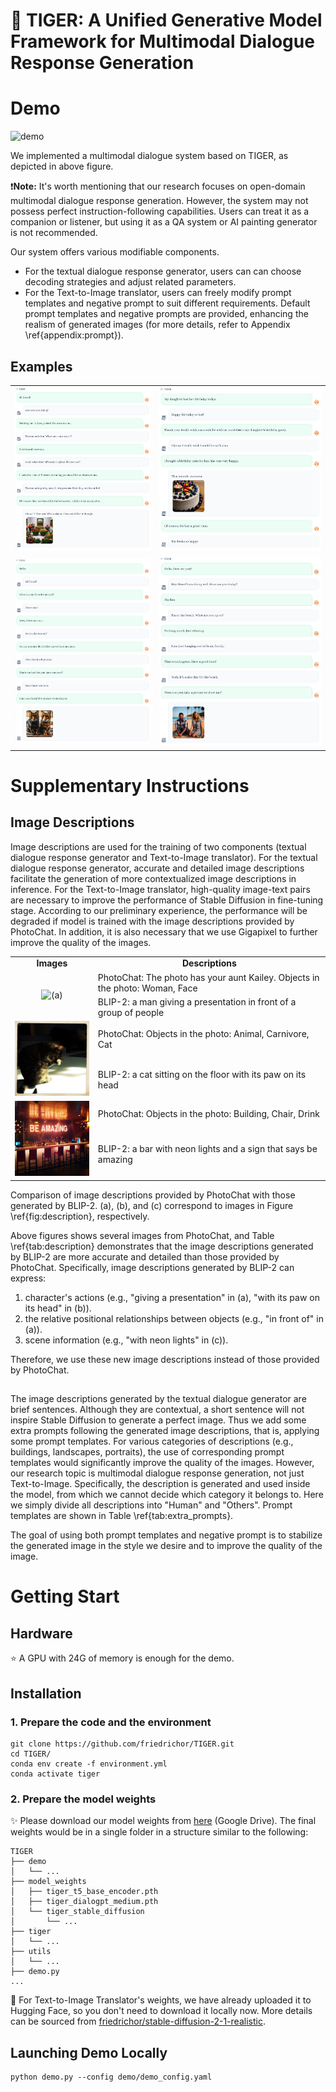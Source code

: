 # &#128047; TIGER: A Unified Generative Model Framework for Multimodal Dialogue Response Generation


# Demo

![demo](figs/screenshot/demo_system.png)

We implemented a multimodal dialogue system based on TIGER, as depicted in above figure.    

&#10071;**Note:** It's worth mentioning that our research focuses on open-domain multimodal dialogue response generation. However, the system may not possess perfect instruction-following capabilities. Users can treat it as a companion or listener, but using it as a QA system or AI painting generator is not recommended.

Our system offers various modifiable components.  
- For the textual dialogue response generator, users can can choose decoding strategies and adjust related parameters.  
- For the Text-to-Image translator, users can freely modify prompt templates and negative prompt to suit different requirements. Default prompt templates and negative prompts are provided, enhancing the realism of generated images (for more details, refer to Appendix \ref{appendix:prompt}).

## Examples

|   |   |
:-------------------------:|:-------------------------:
![conv1](figs/screenshot/conversation1.png) | ![conv2](figs/screenshot/conversation2.png)
![conv3](figs/screenshot/conversation3.png) | ![conv4](figs/screenshot/conversation4.png)

# Supplementary Instructions

## Image Descriptions

Image descriptions are used for the training of two components (textual dialogue response generator and Text-to-Image translator). For the textual dialogue response generator, accurate and detailed image descriptions facilitate the generation of more contextualized image descriptions in inference. For the Text-to-Image translator, high-quality image-text pairs are necessary to improve the performance of Stable Diffusion in fine-tuning stage. According to our preliminary experience, the performance will be degraded if model is trained with the image descriptions provided by PhotoChat. In addition, it is also necessary that we use Gigapixel to further improve the quality of the images.

<table align="center">
  <tr>
    <td align="center"><b>Images</b></td>
    <td align="center"><b>Descriptions</b></td>
	</tr >
	<tr>
	  <td rowspan="2" align="center"><img src="figs/supplement/description_1.jpg" height="120px" title="(a)"></td>
	  <td>PhotoChat: The photo has your aunt Kailey. Objects in the photo: Woman, Face</td>
	</tr>
	<tr>
	    <td>BLIP-2: a man giving a presentation in front of a group of people</td>
	</tr>
  <tr>
	  <td rowspan="2" align="center"><img src="figs/supplement/description_2.jpg" height="120px" title="(b)"></td>
	  <td>PhotoChat: Objects in the photo: Animal, Carnivore, Cat</td>
	</tr>
	<tr>
	    <td>BLIP-2: a cat sitting on the floor with its paw on its head</td>
	</tr>
  <tr>
	  <td rowspan="2" align="center"><img src="figs/supplement/description_3.jpg" height="120px" title="(c)"></td>
	  <td>PhotoChat: Objects in the photo: Building, Chair, Drink</td>
	</tr>
	<tr>
	    <td>BLIP-2: a bar with neon lights and a sign that says be amazing</td>
	</tr>
</table>

Comparison of image descriptions provided by PhotoChat with those generated by BLIP-2. (a), (b), and (c) correspond to images in Figure \ref{fig:description}, respectively.


Above figures shows several images from PhotoChat, and Table \ref{tab:description} demonstrates that the image descriptions generated by BLIP-2 are more accurate and detailed than those provided by PhotoChat. Specifically, image descriptions generated by BLIP-2 can express: 
1. character's actions (e.g., "giving a presentation" in (a), "with its paw on its head" in (b)). 
2. the relative positional relationships between objects (e.g., "in front of" in (a)). 
3. scene information (e.g., "with neon lights" in (c)). 

Therefore, we use these new image descriptions instead of those provided by PhotoChat.  

##

The image descriptions generated by the textual dialogue generator are brief sentences. Although they are contextual, a short sentence will not inspire Stable Diffusion to generate a perfect image. Thus we add some extra prompts following the generated image descriptions, that is, applying some prompt templates. For various categories of descriptions (e.g., buildings, landscapes, portraits), the use of corresponding prompt templates would significantly improve the quality of the images. However, our research topic is multimodal dialogue response generation, not just Text-to-Image. Specifically, the description is generated and used inside the model, from which we cannot decide which category it belongs to. Here we simply divide all descriptions into "Human" and "Others". Prompt templates are shown in Table \ref{tab:extra_prompts}. 

The goal of using both prompt templates and negative prompt is to stabilize the generated image in the style we desire and to improve the quality of the image. 

# Getting Start

## Hardware

&#11088; A GPU with 24G of memory is enough for the demo.  

## Installation

### 1. Prepare the code and the environment
```
git clone https://github.com/friedrichor/TIGER.git
cd TIGER/
conda env create -f environment.yml
conda activate tiger
```

### 2. Prepare the model weights

&#10024; Please download our model weights from [here](https://drive.google.com/drive/folders/1ulc4X0yzJHQNFZJ2nyH5H9ZatZPkzZTC?usp=sharing) (Google Drive). The final weights would be in a single folder in a structure similar to the following:

```
TIGER
├── demo
│   └── ...
├── model_weights
│   ├── tiger_t5_base_encoder.pth
│   ├── tiger_dialogpt_medium.pth
│   └── tiger_stable_diffusion
│       └── ...
├── tiger
│   └── ...
├── utils
│   └── ...
├── demo.py
...
```

&#128216; For Text-to-Image Translator's weights, we have already uploaded it to Hugging Face, so you don't need to download it locally now. More details can be sourced from [friedrichor/stable-diffusion-2-1-realistic](https://huggingface.co/friedrichor/stable-diffusion-2-1-realistic).

## Launching Demo Locally

```
python demo.py --config demo/demo_config.yaml
```


